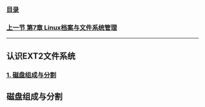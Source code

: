 ### [目录](https://github.com/Letitmiss/Linux-learning/blob/master/README.md)
### [上一节 第7章 Linux档案与文件系统管理](https://github.com/Letitmiss/Linux-learning/blob/master/blog/7.1filedir.md)
-----
## 认识EXT2文件系统
 ### [1. 磁盘组成与分割](#磁盘组成与分割)










## 磁盘组成与分割
